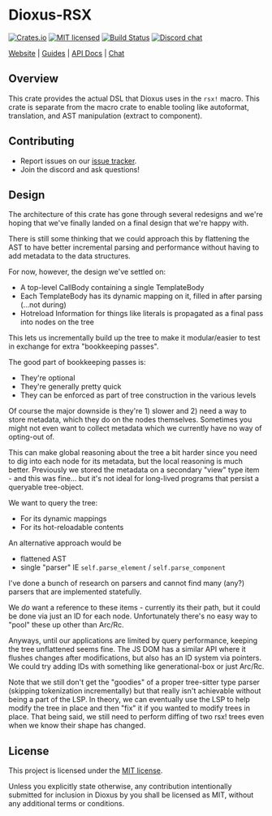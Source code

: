 # Dioxus-RSX

[![Crates.io][crates-badge]][crates-url]
[![MIT licensed][mit-badge]][mit-url]
[![Build Status][actions-badge]][actions-url]
[![Discord chat][discord-badge]][discord-url]

[crates-badge]: https://img.shields.io/crates/v/dioxus-rsx.svg
[crates-url]: https://crates.io/crates/dioxus-rsx
[mit-badge]: https://img.shields.io/badge/license-MIT-blue.svg
[mit-url]: https://github.com/dioxuslabs/dioxus/blob/main/LICENSE-MIT
[actions-badge]: https://github.com/dioxuslabs/dioxus/actions/workflows/main.yml/badge.svg
[actions-url]: https://github.com/dioxuslabs/dioxus/actions?query=workflow%3ACI+branch%3Amaster
[discord-badge]: https://img.shields.io/discord/899851952891002890.svg?logo=discord&style=flat-square
[discord-url]: https://discord.gg/XgGxMSkvUM

[Website](https://dioxuslabs.com) |
[Guides](https://dioxuslabs.com/learn/0.5/) |
[API Docs](https://docs.rs/dioxus-rsx/latest/dioxus_rsx) |
[Chat](https://discord.gg/XgGxMSkvUM)

## Overview

This crate provides the actual DSL that Dioxus uses in the `rsx!` macro. This crate is separate from the macro crate to enable tooling like autoformat, translation, and AST manipulation (extract to component).

## Contributing

- Report issues on our [issue tracker](https://github.com/dioxuslabs/dioxus/issues).
- Join the discord and ask questions!

## Design

The architecture of this crate has gone through several redesigns and we're hoping that we've finally landed on a final design that we're happy with.

There is still some thinking that we could approach this by flattening the AST to have better incremental parsing and performance without having to add metadata to the data structures.

For now, however, the design we've settled on:

- A top-level CallBody containing a single TemplateBody
- Each TemplateBody has its dynamic mapping on it, filled in after parsing (...not during)
- Hotreload Information for things like literals is propagated as a final pass into nodes on the tree

This lets us incrementally build up the tree to make it modular/easier to test in exchange for extra "bookkeeping passes".

The good part of bookkeeping passes is:
- They're optional
- They're generally pretty quick
- They can be enforced as part of tree construction in the various levels

Of course the major downside is they're 1) slower and 2) need a way to store metadata, which they do on the nodes themselves. Sometimes you might not even want to collect metadata which we currently have no way of opting-out of.

This can make global reasoning about the tree a bit harder since you need to dig into each node for its metadata, but the local reasoning is much better. Previously we stored the metadata on a secondary "view" type item - and this was fine... but it's not ideal for long-lived programs that persist a queryable tree-object.

We want to query the tree:
- For its dynamic mappings
- For its hot-reloadable contents

An alternative approach would be
- flattened AST
- single "parser" IE `self.parse_element` / `self.parse_component`

I've done a bunch of research on parsers and cannot find many (any?) parsers that are implemented statefully.

We *do* want a reference to these items - currently its their path, but it could be done via just an ID for each node. Unfortunately there's no easy way to "pool" these up other than Arc/Rc.

Anyways, until our applications are limited by query performance, keeping the tree unflattened seems fine. The JS DOM has a similar API where it flushes changes after modifications, but also has an ID system via pointers. We could try adding IDs with something like generational-box or just Arc/Rc.

Note that we still don't get the "goodies" of a proper tree-sitter type parser (skipping tokenization incrementally) but that really isn't achievable without being a part of the LSP. In theory, we can eventually use the LSP to help modify the tree in place and then "fix" it if you wanted to modify trees in place. That being said, we still need to perform diffing of two rsx! trees even when we know their shape has changed.

## License

This project is licensed under the [MIT license].

[mit license]: https://github.com/dioxuslabs/dioxus/blob/main/LICENSE-MIT

Unless you explicitly state otherwise, any contribution intentionally submitted
for inclusion in Dioxus by you shall be licensed as MIT, without any additional
terms or conditions.

